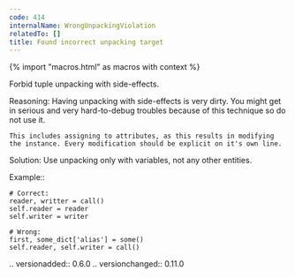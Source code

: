 ```yaml
---
code: 414
internalName: WrongUnpackingViolation
relatedTo: []
title: Found incorrect unpacking target
---
```


{% import "macros.html" as macros with context %}

Forbid tuple unpacking with side-effects.

Reasoning: Having unpacking with side-effects is very dirty. You might
get in serious and very hard-to-debug troubles because of this technique
so do not use it.

    This includes assigning to attributes, as this results in modifying
    the instance. Every modification should be explicit on it's own line.

Solution: Use unpacking only with variables, not any other entities.

Example::

    # Correct:
    reader, writter = call()
    self.reader = reader
    self.writer = writer
    
    # Wrong:
    first, some_dict['alias'] = some()
    self.reader, self.writer = call()

.. versionadded:: 0.6.0 .. versionchanged:: 0.11.0